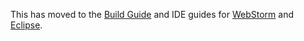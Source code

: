 This has moved to the [Build Guide](https://github.com/AnalyticalGraphicsInc/cesium/blob/master/Documentation/Contributors/BuildGuide/README.md) and IDE guides for [WebStorm](https://github.com/AnalyticalGraphicsInc/cesium/blob/master/Documentation/Contributors/WebStormGuide/README.md) and [Eclipse](https://github.com/AnalyticalGraphicsInc/cesium/blob/master/Documentation/Contributors/EclipseGuide/README.md).